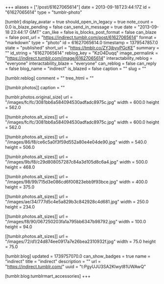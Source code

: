 +++
aliases = ["/post/61627065614"]
date = 2013-09-18T23:44:17Z
id = "61627065614"
type = "tumblr-photo"

[tumblr]
display_avatar = true
should_open_in_legacy = true
note_count = 0.0
is_blaze_pending = false
can_send_in_message = true
date = "2013-09-18 23:44:17 GMT"
can_like = false
is_blocks_post_format = false
can_blaze = false
post_url = "https://indirect.tumblr.com/post/61627065614"
format = "markdown"
type = "photo"
id = 61627065614.0
timestamp = 1379547857.0
state = "published"
short_url = "https://tmblr.co/ZY3jbyvPGcKE"
summary = ""
id_string = "61627065614"
reblog_key = "KzO4Duqq"
image_permalink = "https://indirect.tumblr.com/image/61627065614"
interactability_reblog = "everyone"
interactability_blaze = "everyone"
can_reblog = false
can_reply = false
blog_name = "indirect"
is_blazed = false
caption = ""
slug = ""

[tumblr.reblog]
comment = ""
tree_html = ""

[[tumblr.photos]]
caption = ""

[tumblr.photos.original_size]
url = "/images/fc/fc/3081bb6a584094530adfadc8975c.jpg"
width = 600.0
height = 562.0

[[tumblr.photos.alt_sizes]]
url = "/images/fc/fc/3081bb6a584094530adfadc8975c.jpg"
width = 600.0
height = 562.0

[[tumblr.photos.alt_sizes]]
url = "/images/86/f8/ce6c5a0f3f59d552a80e4e04de90.jpg"
width = 540.0
height = 506.0

[[tumblr.photos.alt_sizes]]
url = "/images/9b/f8/c29d808057287c84a3d105d8c6a4.jpg"
width = 500.0
height = 468.0

[[tumblr.photos.alt_sizes]]
url = "/images/98/99/715d3e086cd6f00823ebb9f93bce.jpg"
width = 400.0
height = 375.0

[[tumblr.photos.alt_sizes]]
url = "/images/ae/34/777d5c4e5a829b3c842928c4d681.jpg"
width = 250.0
height = 234.0

[[tumblr.photos.alt_sizes]]
url = "/images/f8/90/067250203fa1a795bb6347b98792.jpg"
width = 100.0
height = 94.0

[[tumblr.photos.alt_sizes]]
url = "/images/72/d1/24d874ee0917a7e26bea2310932f.jpg"
width = 75.0
height = 75.0

[tumblr.blog]
updated = 1739757070.0
can_show_badges = true
name = "indirect"
title = "indirect"
description = ""
url = "https://indirect.tumblr.com/"
uuid = "t:PgyUJU3SA2Klwyt81UWAwQ"

[tumblr.blog.tumblrmart_accessories]
+++
